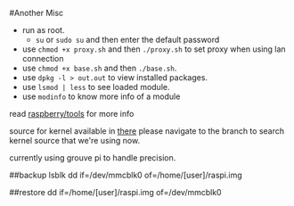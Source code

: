#Another Misc

* run as root.
	- `su` or `sudo su` and then enter the default password 
* use `chmod +x proxy.sh` and then `./proxy.sh` to set proxy when using lan connection
* use `chmod +x base.sh` and then `./base.sh`.
* use `dpkg -l > out.out` to view installed packages.
* use `lsmod | less` to see loaded module.
* use `modinfo` to know more info of a module

read [raspberry/tools](https://github.com/raspberrypi/tools/issues) for more info

source for kernel available in 
[there](https://github.com/raspberrypi/linux) please navigate to the branch to search kernel source that we're using now.

currently using grouve pi to handle precision.

##backup
lsblk 
dd if=/dev/mmcblk0 of=/home/[user]/raspi.img

##restore
dd if=/home/[user]/raspi.img of=/dev/mmcblk0
